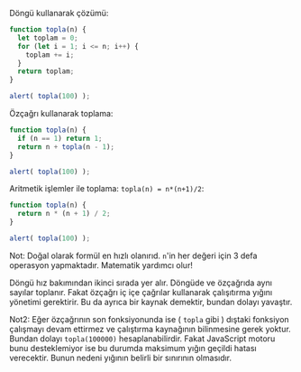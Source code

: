 Döngü kullanarak çözümü:

```js run
function topla(n) {
  let toplam = 0;
  for (let i = 1; i <= n; i++) {
    toplam += i;
  }
  return toplam;
}

alert( topla(100) );
```

Özçağrı kullanarak toplama:

```js run
function topla(n) {
  if (n == 1) return 1;
  return n + topla(n - 1);
}

alert( topla(100) );
```

Aritmetik işlemler ile toplama: `topla(n) = n*(n+1)/2`:

```js run
function topla(n) {
  return n * (n + 1) / 2;
}

alert( topla(100) );
```

Not: Doğal olarak formül en hızlı olanırıd. `n`'in her değeri için 3 defa operasyon yapmaktadır. Matematik yardımcı olur!

Döngü hız bakımından ikinci sırada yer alır. Döngüde ve özçağrıda aynı sayılar toplanır. Fakat özçağrı iç içe çağrılar kullanarak çalışıtırma yığını yönetimi gerektirir. Bu da ayrıca bir kaynak demektir, bundan dolayı yavaştır.

Not2: Eğer özçağrının son fonksiyonunda ise ( `topla` gibi ) dıştaki fonksiyon çalışmayı devam ettirmez ve çalıştırma kaynağının bilinmesine gerek yoktur. Bundan dolayı `topla(100000)` hesaplanabilirdir. Fakat JavaScript motoru bunu desteklemiyor ise bu durumda maksimum yığın geçildi hatası verecektir. Bunun nedeni yığının belirli bir sınırının olmasıdır. 